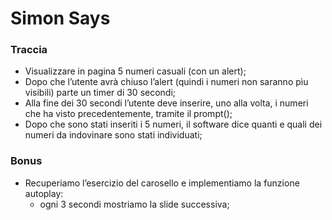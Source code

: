 # Simon Says

### Traccia

- Visualizzare in pagina 5 numeri casuali (con un alert);
- Dopo che l’utente avrà chiuso l’alert (quindi i numeri non saranno pìu visibili) parte un timer di 30 secondi;
- Alla fine dei 30 secondi l’utente deve inserire, uno alla volta, i numeri che ha visto precedentemente, tramite il prompt();
- Dopo che sono stati inseriti i 5 numeri, il software dice quanti e quali dei numeri da indovinare sono stati individuati;

### Bonus

- Recuperiamo l’esercizio del carosello e implementiamo la funzione autoplay:
    - ogni 3 secondi mostriamo la slide successiva;